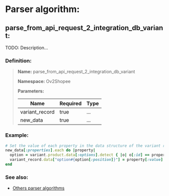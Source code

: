 # Parser algorithm:
 
## parse_from_api_request_2_integration_db_variant:

TODO: Description...
    
### Definition:

> **Name:** parse_from_api_request_2_integration_db_variant
> 
> **Namespace:** Ov2Shopee
>
> **Parameters:**
> 
> | Name | Required | Type |
> | --- | --- | --- |
> | variant_record | true | ... |
> | new_data | true | ... |

### Example:
```RUBY
# Set the value of each property in the data structure of the variant record corresponding to the integration.
new_data[:properties].each do |property|
  option = variant.product.data[:options].detect { |o| o[:id] == property[:id] }
  variant_record.data["option#{option[:position]}"] = property[:value]
end
```

### See also:
* [Others parser algorithms](overview?id=parse_from_api_request_2_integration_db_variant)